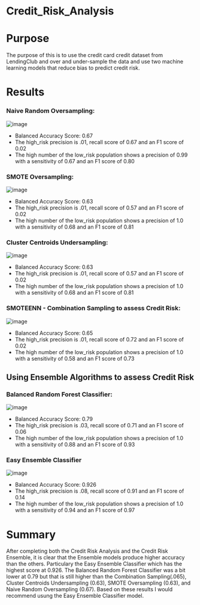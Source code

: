 # Credit_Risk_Analysis

# Purpose

The purpose of this is to use the credit card credit dataset from LendingClub and over and under-sample the data and use two machine learning models that reduce bias to predict credit risk. 


# Results

### Naive Random Oversampling:

![image](Credit_Risk_Analysis/Naive_Random_Oversampling.png)

* Balanced Accuracy Score: 0.67
* The high_risk precision is .01, recall score of 0.67 and an F1 score of 0.02
* The high number of the low_risk population shows a precision of 0.99 with a sensitivity of 0.67 and an F1 score of 0.80


### SMOTE Oversampling:
![image](Credit_Risk_Analysis/SMOTE_Oversampling.PNG)

* Balanced Accuracy Score: 0.63
* The high_risk precision is .01, recall score of 0.57 and an F1 score of 0.02
* The high number of the low_risk population shows a precision of 1.0 with a sensitivity of 0.68 and an F1 score of 0.81


### Cluster Centroids Undersampling:

![image](Credit_Risk_Analysis/Cluster_Centroids_Resampler.PNG)

* Balanced Accuracy Score: 0.63
* The high_risk precision is .01, recall score of 0.57 and an F1 score of 0.02
* The high number of the low_risk population shows a precision of 1.0 with a sensitivity of 0.68 and an F1 score of 0.81


### SMOTEENN - Combination Sampling to assess Credit Risk:

![image](Credit_Risk_Analysis/SMOTEEN.PNG)

* Balanced Accuracy Score: 0.65
* The high_risk precision is .01, recall score of 0.72 and an F1 score of 0.02
* The high number of the low_risk population shows a precision of 1.0 with a sensitivity of 0.58 and an F1 score of 0.73

## Using Ensemble Algorithms to assess Credit Risk

### Balanced Random Forest Classifier:

![image](Credit_Risk_Analysis/Balanced_Random_Forest_Classfier.PNG)

* Balanced Accuracy Score: 0.79
* The high_risk precision is .03, recall score of 0.71 and an F1 score of 0.06
* The high number of the low_risk population shows a precision of 1.0 with a sensitivity of 0.88 and an F1 score of 0.93

### Easy Ensemble Classifier

![image](Credit_Risk_Analysis/Easy_Ensemble_Classifier.PNG)

* Balanced Accuracy Score: 0.926
* The high_risk precision is .08, recall score of 0.91 and an F1 score of 0.14
 * The high number of the low_risk population shows a precision of 1.0 with a sensitivity of 0.94 and an F1 score of 0.97

# Summary

After completing both the Credit Risk Analysis and the Credit Risk Ensemble, it is clear that the Ensemble models produce higher accuracy than the others. Particulary the Easy Ensemble Classifier which has the highest score at 0.926. The Balanced Random Forest Classifier was a bit lower at 0.79 but that is still higher than the Combination Sampling(.065), Cluster Centroids Undersampling (0.63), SMOTE Oversampling (0.63), and Naive Random Oversampling (0.67). Based on these results I would recommend usung the Easy Ensemble Classifier model. 

